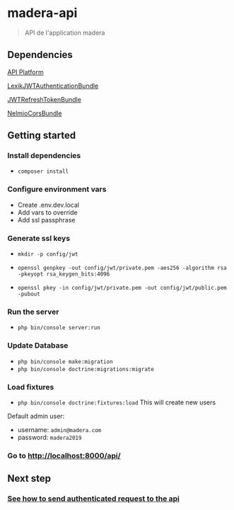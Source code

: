 # madera-api

> API de l'application madera

## Dependencies

[API Platform](https://api-platform.com/docs/)

[LexikJWTAuthenticationBundle](https://github.com/lexik/LexikJWTAuthenticationBundle)

[JWTRefreshTokenBundle](https://github.com/markitosgv/JWTRefreshTokenBundle)

[NelmioCorsBundle](https://github.com/nelmio/NelmioCorsBundle)


## Getting started

### Install dependencies

- `composer install`

### Configure environment vars

- Create .env.dev.local
- Add vars to override
- Add ssl passphrase

### Generate ssl keys

- `mkdir -p config/jwt`

- `openssl genpkey -out config/jwt/private.pem -aes256 -algorithm rsa -pkeyopt rsa_keygen_bits:4096`

- `openssl pkey -in config/jwt/private.pem -out config/jwt/public.pem -pubout`

### Run the server

- `php bin/console server:run`


### Update Database

- `php bin/console make:migration`
- `php bin/console doctrine:migrations:migrate`

### Load fixtures

- `php bin/console doctrine:fixtures:load` This will create new users

Default admin user:

- username: `admin@madera.com`
- password: `madera2019`

### Go to <http://localhost:8000/api/>

## Next step

### [See how to send authenticated request to the api](Documentation/Api.md)
